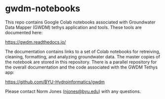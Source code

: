# gwdm-notebooks

This repo contains Google Colab notebooks associated with Groundwater Data Mapper (GWDM) tethys application and tools. These tools are documented here:

https://gwdm.readthedocs.io/

The documentation contains links to a set of Colab notebooks for retreiving, cleaning, formatting, and analyzing groundwater data. The master copies of the notebook are stored in this repository. There is a parallel repository for the overall documentation and the code associated with the GWDM Tethys app:

https://github.com/BYU-Hydroinformatics/gwdm

Please contact Norm Jones (njones@byu.edu) with any questions. 
